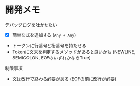 # 開発メモ

デバッグログを吐かせたい
- [x] 簡単な式を追加する (`Any + Any`)
- トークンに行番号と桁番号を持たせる
- Tokenに文末を判定するメソッドがあると良いかも (NEWLINE, SEMICOLON, EOFのいずれかならTrue)

制限事項
- 文は改行で終わる必要がある (EOFの前に改行が必要)

